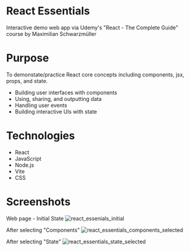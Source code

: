 # React Essentials
Interactive demo web app via Udemy's "React - The Complete Guide" course by Maximilian Schwarzmüller

# Purpose
To demonstate/practice React core concepts including components, jsx, props, and state.
- Building user interfaces with components
- Using, sharing, and outputting data
- Handling user events
- Building interactive UIs with state

# Technologies
- React
- JavaScript
- Node.js
- Vite
- CSS

# Screenshots
Web page - Initial State
![react_essenials_initial](https://github.com/user-attachments/assets/23aa7c70-1f66-4cc7-8833-ec76913e4f7b)

After selecting "Components"
![react_essentials_components_selected](https://github.com/user-attachments/assets/5a462b7a-aea7-470d-9dfd-2dee096dc513)

After selecting "State"
![react_essentials_state_selected](https://github.com/user-attachments/assets/f57d8638-cd5c-4760-bf82-576addd877a0)

